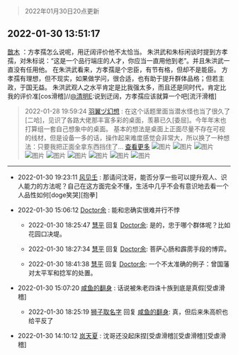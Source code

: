 > 2022年01月30日20点更新
<link rel="stylesheet" href="https://cdn.jsdelivr.net/gh/taotie6/sampleJSON@main/css/photo_show.css">
<meta name="referrer" content="no-referrer" />


 ## 2022-01-30 13:51:17 

 [㪚木](https://www.coolapk.com/feed/33200615?shareKey=MjlhMjY5N2YxNWZhNjFmNjM3YWM~) ：方孝孺怎么说呢，用迂阔评价他不太恰当。
朱洪武和朱标闲谈时提到方孝孺，对朱标说：“这是一个品行端庄的人才，你应当一直用他到老”。并且朱洪武一直没有任用他。
在朱洪武看来，方孝孺是个忠臣，有节有格，但却不是能臣。
方孝孺有理想，但不现实，如果做学问，很合适，也有助于提升群体品格<!--break-->；但若主政，于国无益。
朱洪武观人之水平肯定是比我强太多，而且还是同时代，肯定比我的评价准[cos滑稽]//<a class="feed-link-uname" href="/u/清明E">@清明E</a>:说到迂阔，方孝孺应该就算一个吧[流汗滑稽] 

<div class="album">
</div>

> 2022-01-28 19:59:24 
> [羽翼ヅ幻想](https://www.coolapk.com/feed/33164385?shareKey=NDgzNDhiOGUwZjY5NjFmNjM3YWM~) : 在这个话题里面当潜水怪也当了很久了[二哈]，见识了各路大佬那丰富多彩的桌面，羡慕已久[委屈]。今年年末也打算组一套自己想象中的桌面。        基本的想法是桌面上正面尽量不存在可视的线材，但是设备一多的话，操作起来难度感觉会非常大，所以换了一种想法：只要我把正面全拿东西挡住了... <a href="">查看更多</a> 
![图片](https://image.coolapk.com/feed/2022/0128/19/622695_1160_4787_600@3778x2193.jpg)
![图片](https://image.coolapk.com/feed/2022/0128/19/622695_1160_4827_835@2494x3325.jpg)
![图片](https://image.coolapk.com/feed/2022/0128/19/622695_1160_4791_583@2974x2788.jpg)
![图片](https://image.coolapk.com/feed/2022/0128/19/622695_1160_5056_871@4032x1790.jpg)
![图片](https://image.coolapk.com/feed/2022/0128/19/622695_1160_4106_61@3450x1283.jpg)
![图片](https://image.coolapk.com/feed/2022/0128/19/622695_1161_6426_800@987x766.jpg)
![图片](https://image.coolapk.com/feed/2022/0128/19/622695_1162_052_433@3787x1943.jpg)
![图片](https://image.coolapk.com/feed/2022/0128/19/622695_1162_1064_433@3892x1938.jpg)
![图片](https://image.coolapk.com/feed/2022/0128/19/622695_1161_8264_560@2135x2016.jpg)

 ------- 

- 2022-01-30 19:23:11 [风见壬](uid=1512297) : 那请问沈哥，能否分享一些可以提升观人、识人能力的方法呢？自己在这方面完全不懂，生活中几乎不会有意识地去看一个人品性如何[doge笑哭][抱拳] 

- 2022-01-30 15:06:12 [Doctor余](uid=1383402) : 能和忠确实很难并行不悖 

    - 2022-01-30 18:25:47 [慧平](uid=1466942) 回复 [Doctor余](uid=1383402): 是的，忠于哪个群体呢？比如花园口决堤。 

    - 2022-01-30 18:27:34 [慧平](uid=1466942) 回复 [Doctor余](uid=1383402): 菩萨心肠和霹雳手段的博弈。 

    - 2022-01-30 18:41:38 [慧平](uid=1466942) 回复 [Doctor余](uid=1383402): 一个不太准确的例子：曾国藩对太平军和捻军的处置。 

- 2022-01-30 15:07:20 [咸鱼的翻身](uid=3945270) : 话说被朱老四诛十族到底是真假[受虐滑稽] 

    - 2022-01-30 18:25:19 [狮子取名字](uid=3623865) 回复 [咸鱼的翻身](uid=3945270): 真，但后来朱高帜也给平反了 

- 2022-01-30 14:10:12 [岚天夏](uid=1974131) : 沈哥还没起床捏[受虐滑稽][受虐滑稽][受虐滑稽] 

